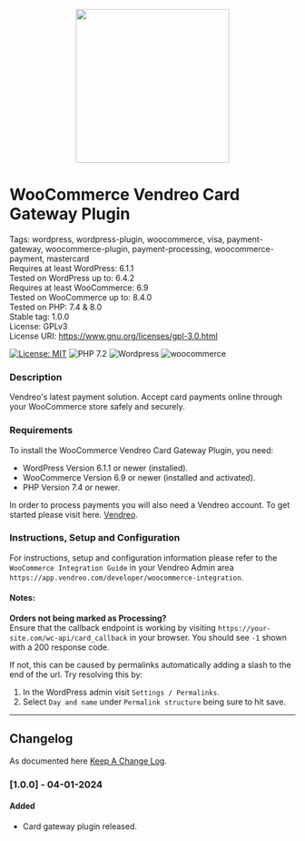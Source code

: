 <p align="center">   
    <img src="https://cdn.vendreo.com/images/vendreo-fullcolour.svg" width="270" height="auto">
</p>

# WooCommerce Vendreo Card Gateway Plugin
Tags: wordpress, wordpress-plugin, woocommerce, visa, payment-gateway, woocommerce-plugin, payment-processing, woocommerce-payment, mastercard\
Requires at least WordPress: 6.1.1\
Tested on WordPress up to: 6.4.2\
Requires at least WooCommerce: 6.9\
Tested on WooCommerce up to: 8.4.0\
Tested on PHP: 7.4 & 8.0\
Stable tag: 1.0.0\
License: GPLv3\
License URI: https://www.gnu.org/licenses/gpl-3.0.html

[![License: MIT](https://img.shields.io/badge/license-GPLv3-blue)](https://opensource.org/licenses/GPLv3)
![PHP 7.2](https://img.shields.io/badge/PHP-7.4-blue.svg)
![Wordpress](https://img.shields.io/badge/wordpress-v6.1.1-green)
![woocommerce](https://img.shields.io/badge/woocommerce-v6.9-green)

### Description

Vendreo's latest payment solution. Accept card payments online through your WooCommerce store safely and securely.

### Requirements

To install the WooCommerce Vendreo Card Gateway Plugin, you need:

* WordPress Version 6.1.1 or newer (installed).
* WooCommerce Version 6.9 or newer (installed and activated).
* PHP Version 7.4 or newer.

In order to process payments you will also need a Vendreo account. To get started please visit here. [Vendreo](https://vendreo.com). 

### Instructions, Setup and Configuration

For instructions, setup and configuration information please refer to the `WooCommerce Integration Guide` in your Vendreo
Admin area `https://app.vendreo.com/developer/woocommerce-integration`.


#### Notes:
**Orders not being marked as Processing?**\
Ensure that the callback endpoint is working by visiting `https://your-site.com/wc-api/card_callback` in your browser.
You should see `-1` shown with a 200 response code.

If not, this can be caused by permalinks automatically adding a slash to the end of the url.
Try resolving this by:
1. In the WordPress admin visit `Settings / Permalinks`.
2. Select `Day and name` under `Permalink structure` being sure to hit save.
---

## Changelog

As documented here [Keep A Change Log](https://keepachangelog.com/en/1.0.0/).


### [1.0.0] - 04-01-2024

#### Added
- Card gateway plugin released.
